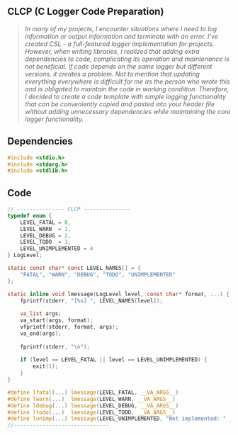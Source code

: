 ## CLCP (C Logger Code Preparation)

> *In many of my projects, I encounter situations where I need to log information or output information and terminate with an error. I've created CSL - a full-featured logger implementation for projects. However, when writing libraries, I realized that adding extra dependencies to code, complicating its operation and maintenance is not beneficial. If code depends on the same logger but different versions, it creates a problem. Not to mention that updating everything everywhere is difficult for me as the person who wrote this and is obligated to maintain the code in working condition. Therefore, I decided to create a code template with simple logging functionality that can be conveniently copied and pasted into your header file without adding unnecessary dependencies while maintaining the core logger functionality.*

## Dependencies

```c
#include <stdio.h>
#include <stdarg.h>
#include <stdlib.h>
```

## Code

```c
// --------------- CLCP ---------------
typedef enum {
    LEVEL_FATAL = 0,
    LEVEL_WARN  = 1,
    LEVEL_DEBUG = 2,
    LEVEL_TODO  = 3,
    LEVEL_UNIMPLEMENTED = 4
} LogLevel;

static const char* const LEVEL_NAMES[] = {
    "FATAL", "WARN", "DEBUG", "TODO", "UNIMPLEMENTED"
};

static inline void lmessage(LogLevel level, const char* format, ...) {
    fprintf(stderr, "[%s] ", LEVEL_NAMES[level]);
    
    va_list args;
    va_start(args, format);
    vfprintf(stderr, format, args);
    va_end(args);
    
    fprintf(stderr, "\n");
    
    if (level == LEVEL_FATAL || level == LEVEL_UNIMPLEMENTED) {
        exit(1);
    }
}

#define lfatal(...) lmessage(LEVEL_FATAL, __VA_ARGS__)
#define lwarn(...)  lmessage(LEVEL_WARN, __VA_ARGS__)
#define ldebug(...) lmessage(LEVEL_DEBUG, __VA_ARGS__)
#define ltodo(...)  lmessage(LEVEL_TODO, __VA_ARGS__)
#define lunimp(...) lmessage(LEVEL_UNIMPLEMENTED, "Not implemented: " __VA_ARGS__)
//------------------------------

```
